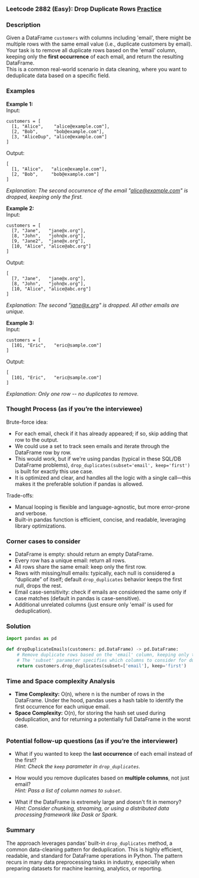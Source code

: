 ### Leetcode 2882 (Easy): Drop Duplicate Rows [Practice](https://leetcode.com/problems/drop-duplicate-rows)

### Description  
Given a DataFrame `customers` with columns including 'email', there might be multiple rows with the same email value (i.e., duplicate customers by email). Your task is to remove all duplicate rows based on the 'email' column, keeping only the **first occurrence** of each email, and return the resulting DataFrame.  
This is a common real-world scenario in data cleaning, where you want to deduplicate data based on a specific field.

### Examples  

**Example 1:**  
Input:  
```
customers = [
  [1, "Alice",    "alice@example.com"],
  [2, "Bob",      "bob@example.com"],
  [3, "AliceDup", "alice@example.com"]
]
```
Output:  
```
[
  [1, "Alice",   "alice@example.com"],
  [2, "Bob",     "bob@example.com"]
]
```
*Explanation: The second occurrence of the email "alice@example.com" is dropped, keeping only the first.*

**Example 2:**  
Input:  
```
customers = [
  [7, "Jane",   "jane@x.org"],
  [8, "John",   "john@x.org"],
  [9, "Jane2",  "jane@x.org"],
  [10, "Alice", "alice@abc.org"]
]
```
Output:  
```
[
  [7, "Jane",   "jane@x.org"],
  [8, "John",   "john@x.org"],
  [10, "Alice", "alice@abc.org"]
]
```
*Explanation: The second "jane@x.org" is dropped. All other emails are unique.*

**Example 3:**  
Input:  
```
customers = [
  [101, "Eric",   "eric@sample.com"]
]
```
Output:  
```
[
  [101, "Eric",   "eric@sample.com"]
]
```
*Explanation: Only one row -- no duplicates to remove.*

### Thought Process (as if you’re the interviewee)  

Brute-force idea:
- For each email, check if it has already appeared; if so, skip adding that row to the output.
- We could use a set to track seen emails and iterate through the DataFrame row by row.
- This would work, but if we're using pandas (typical in these SQL/DB DataFrame problems), `drop_duplicates(subset='email', keep='first')` is built for exactly this use case.  
- It is optimized and clear, and handles all the logic with a single call—this makes it the preferable solution if pandas is allowed.

Trade-offs:
- Manual looping is flexible and language-agnostic, but more error-prone and verbose.
- Built-in pandas function is efficient, concise, and readable, leveraging library optimizations.

### Corner cases to consider  
- DataFrame is empty: should return an empty DataFrame.
- Every row has a unique email: return all rows.
- All rows share the same email: keep only the first row.
- Rows with missing/null emails: typically, each null is considered a “duplicate” of itself; default `drop_duplicates` behavior keeps the first null, drops the rest.
- Email case-sensitivity: check if emails are considered the same only if case matches (default in pandas is case-sensitive).
- Additional unrelated columns (just ensure only 'email' is used for deduplication).

### Solution

```python
import pandas as pd

def dropDuplicateEmails(customers: pd.DataFrame) -> pd.DataFrame:
    # Remove duplicate rows based on the 'email' column, keeping only the first occurrence
    # The 'subset' parameter specifies which columns to consider for duplicates
    return customers.drop_duplicates(subset=['email'], keep='first')
```

### Time and Space complexity Analysis  

- **Time Complexity:** O(n), where n is the number of rows in the DataFrame. Under the hood, pandas uses a hash table to identify the first occurrence for each unique email.
- **Space Complexity:** O(n), for storing the hash set used during deduplication, and for returning a potentially full DataFrame in the worst case.

### Potential follow-up questions (as if you’re the interviewer)  

- What if you wanted to keep the **last occurrence** of each email instead of the first?  
  *Hint: Check the `keep` parameter in `drop_duplicates`.*

- How would you remove duplicates based on **multiple columns**, not just email?  
  *Hint: Pass a list of column names to `subset`.*

- What if the DataFrame is extremely large and doesn't fit in memory?  
  *Hint: Consider chunking, streaming, or using a distributed data processing framework like Dask or Spark.*

### Summary
The approach leverages pandas' built-in `drop_duplicates` method, a common data-cleaning pattern for deduplication. This is highly efficient, readable, and standard for DataFrame operations in Python. The pattern recurs in many data preprocessing tasks in industry, especially when preparing datasets for machine learning, analytics, or reporting.